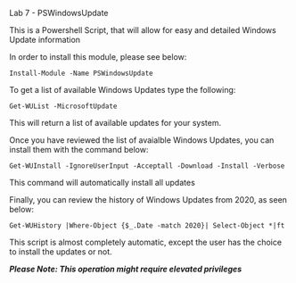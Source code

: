 Lab 7 - PSWindowsUpdate 

This is a Powershell Script, that will allow for easy and detailed Windows Update information 

In order to install this module, please see below:
```
Install-Module -Name PSWindowsUpdate 
```
To get a list of available Windows Updates type the following:
```
Get-WUList -MicrosoftUpdate 
```
This will return a list of available updates for your system. 

Once you have reviewed the list of avaialble Windows Updates, you can install them with the command below:
```
Get-WUInstall -IgnoreUserInput -Acceptall -Download -Install -Verbose
```
This command will automatically install all updates

Finally, you can review the history of Windows Updates from 2020, as seen below:
```
Get-WUHistory |Where-Object {$_.Date -match 2020}| Select-Object *|ft
```

This script is almost completely automatic, except the user has the choice to install the updates or not. 

***Please Note: This operation might require elevated privileges***
